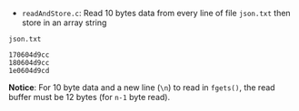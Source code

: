 * ``readAndStore.c``: Read 10 bytes data from every line of file ``json.txt`` then store in an array string

``json.txt``

```
170604d9cc
180604d9cc
1e0604d9cd
```

**Notice**: For 10 byte data and a new line (``\n``) to read in ``fgets()``, the read buffer must be 12 bytes (for ``n-1`` byte read).